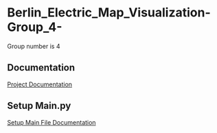 # Berlin_Electric_Map_Visualization-Group_4-
Group number is 4

## Documentation
[Project Documentation](Documenation(structure_of_the_program).pdf)

## Setup Main.py
[Setup Main File Documentation](Documenation(structure_of_the_program).pdf)